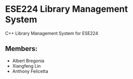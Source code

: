 # ESE224 Library Management System
C++ Library Management System for ESE224

## Members:
 - Albert Bregonia
 - Xiangfeng Lin
 - Anthony Felicetta
